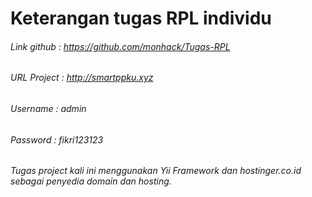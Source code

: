 # Keterangan tugas RPL individu

###### Link github : https://github.com/monhack/Tugas-RPL
###### URL Project : http://smartppku.xyz
###### Username : admin
###### Password : fikri123123

###### Tugas project kali ini menggunakan Yii Framework dan hostinger.co.id sebagai penyedia domain dan hosting.
###
